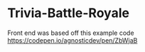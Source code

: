 # Trivia-Battle-Royale

Front end was based off this example code
https://codepen.io/agnosticdev/pen/ZbWjaB
